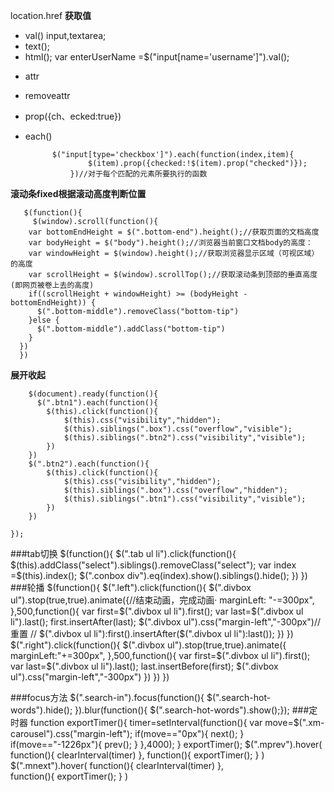 location.href
**获取值**
+ val()  input,textarea;
+ text();
+ html();
var enterUserName =$("input[name='username']").val();
* attr
* removeattr
* prop({ch、ecked:true})
* each()

            $("input[type='checkbox']").each(function(index,item){
                    $(item).prop({checked:!$(item).prop("checked")});
                })//对于每个匹配的元素所要执行的函数

**滚动条fixed根据滚动高度判断位置**

       $(function(){
         $(window).scroll(function(){
        var bottomEndHeight = $(".bottom-end").height();//获取页面的文档高度
        var bodyHeight = $("body").height();//浏览器当前窗口文档body的高度：
        var windowHeight = $(window).height();//获取浏览器显示区域（可视区域）的高度
        var scrollHeight = $(window).scrollTop();//获取滚动条到顶部的垂直高度 (即网页被卷上去的高度) 
        if((scrollHeight + windowHeight) >= (bodyHeight - bottomEndHeight)) {
          $(".bottom-middle").removeClass("bottom-tip")
        }else {
          $(".bottom-middle").addClass("bottom-tip")
        }
      })
      })
**展开收起**

	    $(document).ready(function(){
	      $(".btn1").each(function(){
	        $(this).click(function(){
	            $(this).css("visibility","hidden");
	            $(this).siblings(".box").css("overflow","visible");
	            $(this).siblings(".btn2").css("visibility","visible");
	        })
	    })
	    $(".btn2").each(function(){
	        $(this).click(function(){
	            $(this).css("visibility","hidden");
	            $(this).siblings(".box").css("overflow","hidden");
	            $(this).siblings(".btn1").css("visibility","visible");
	        })
	    })
	   
	});
###tab切换
    $(function(){
	   	   $(".tab ul li").click(function(){
               $(this).addClass("select").siblings().removeClass("select");
               var index =$(this).index();
               $(".conbox div").eq(index).show().siblings().hide();
	   	   })
    })
###轮播
  $(function(){
	  	$(".left").click(function(){
	  		$(".divbox ul").stop(true,true).animate({//结束动画，完成动画·
	  			marginLeft: "-=300px",
	  		},500,function(){
	  			var first=$(".divbox ul li").first();
	  			var last=$(".divbox ul li").last();
	  			first.insertAfter(last);
	  			$(".divbox ul").css("margin-left","-300px")//重置
	  			// $(".divbox ul li"):first().insertAfter($(".divbox ul li"):last());
	  		})
	  	})
	  	$(".right").click(function(){
	  		$(".divbox ul").stop(true,true).animate({
	  			marginLeft:"+=300px",
	  		},500,function(){
	  			var first=$(".divbox ul li").first();
	  			var last=$(".divbox ul li").last();
	  			last.insertBefore(first);
	  			$(".divbox ul").css("margin-left","-300px")
	  		})
	  	})
	  })

###focus方法
          $(".search-in").focus(function(){
                $(".search-hot-words").hide();
            }).blur(function(){
		  $(".search-hot-words").show();});
###定时器
         function exportTimer(){
	            timer=setInterval(function(){
	              var move=$(".xm-carousel").css("margin-left");
	              if(move=="0px"){
	              	next();
	              }
	              if(move=="-1226px"){
	              	prev();
	              }
	            },4000);
			}
			exportTimer();
			$(".mprev").hover(
				function(){
					clearInterval(timer)
				},
				function(){
					exportTimer();
				}
			)
			$(".mnext").hover(
				function(){
					clearInterval(timer)
				},             
				function(){
					exportTimer();
				}
			)